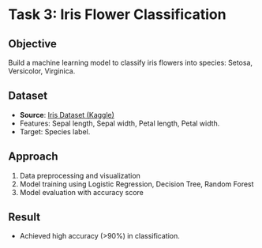 # Task 3: Iris Flower Classification  

##  Objective  
Build a machine learning model to classify iris flowers into species: Setosa, Versicolor, Virginica.  

##  Dataset  
- **Source**: [Iris Dataset (Kaggle)](https://www.kaggle.com/datasets/arshid/iris-flower-dataset)  
- Features: Sepal length, Sepal width, Petal length, Petal width.  
- Target: Species label.  

##  Approach  
1. Data preprocessing and visualization  
2. Model training using Logistic Regression, Decision Tree, Random Forest  
3. Model evaluation with accuracy score  

##  Result  
- Achieved high accuracy (>90%) in classification.  


